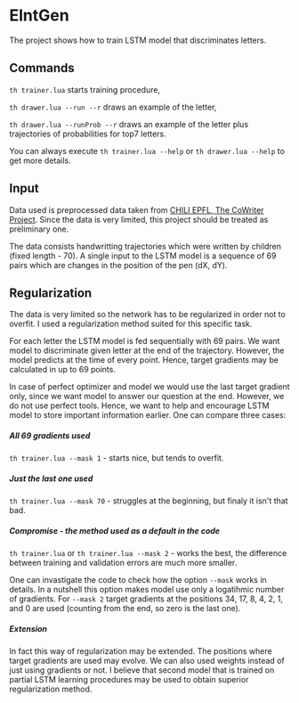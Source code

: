 # ElntGen
The project shows how to train LSTM model that discriminates letters.

## Commands
`th trainer.lua` starts training procedure,

`th drawer.lua --run --r` draws an example of the letter,

`th drawer.lua --runProb --r` draws an example of the letter plus trajectories of probabilities for top7 letters.

You can always execute `th trainer.lua --help` or `th drawer.lua --help` to get more details.

## Input

Data used is preprocessed data taken from [CHILI EPFL, The CoWriter Project](https://github.com/chili-epfl/cowriter_logs). Since the data is very limited, this project should be treated as preliminary one.

The data consists handwritting trajectories which were written by children (fixed length - 70). A single input to the LSTM model is a sequence of 69 pairs which are changes in the position of the pen (dX, dY).

## Regularization

The data is very limited so the network has to be regularized in order not to overfit. I used a regularization method suited for this specific task.

For each letter the LSTM model is fed sequentially with 69 pairs. We want model to discriminate given letter at the end of the trajectory. However, the model predicts at the time of every point. Hence, target gradients may be calculated in up to 69 points.

In case of perfect optimizer and model we would use the last target gradient only, since we want model to answer our question at the end. However, we do not use perfect tools. Hence, we want to help and encourage LSTM model to store important information earlier. One can compare three cases:

##### All 69 gradients used

`th trainer.lua --mask 1` - starts nice, but tends to overfit.

##### Just the last one used

`th trainer.lua --mask 70` - struggles at the beginning, but finaly it isn't that bad.

##### Compromise - the method used as a default in the code

`th trainer.lua` or `th trainer.lua --mask 2` - works the best, the difference between training and validation errors are much more smaller.

One can invastigate the code to check how the option `--mask` works in details. In a nutshell this option makes model use only a logatihmic number of gradients. For `--mask 2` target gradients at the positions 34, 17, 8, 4, 2, 1, and 0 are used (counting from the end, so zero is the last one).

##### Extension

In fact this way of regularization may be extended. The positions where target gradients are used may evolve. We can also used weights instead of just using gradients or not. I believe that second model that is trained on partial LSTM learning procedures may be used to obtain superior regularization method.
